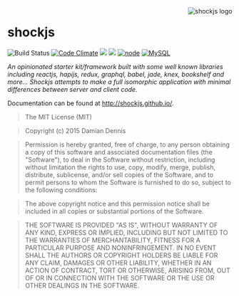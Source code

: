 <img align="right" alt="shockjs logo" src="http://shockjs.github.io/shockjs.svg">

# shockjs

![Build Status](https://travis-ci.org/shockjs/shockjs.svg)
[![Code Climate](https://codeclimate.com/github/shockjs/shockjs/badges/gpa.svg)](https://codeclimate.com/github/shockjs/shockjs)
<a href="https://codeclimate.com/github/shockjs/shockjs/coverage"><img src="https://codeclimate.com/github/shockjs/shockjs/badges/coverage.svg" /></a>
<a href="https://codeclimate.com/github/shockjs/shockjs"><img src="https://codeclimate.com/github/shockjs/shockjs/badges/issue_count.svg" /></a>
[![node](https://img.shields.io/badge/node-v5.5.0-blue.svg)]()
[![MySQL](https://img.shields.io/badge/MySQL-5.5-blue.svg)]()

*An opinionated starter kit/framework built with some well known libraries including reactjs, hapijs, redux, graphql, babel, jade, knex, bookshelf and more... Shockjs attempts to make a full isomorphic application with minimal differences between server and client code.*

Documentation can be found at http://shockjs.github.io/.

> The MIT License (MIT)

> Copyright (c) 2015 Damian Dennis

> Permission is hereby granted, free of charge, to any person obtaining a copy
> of this software and associated documentation files (the "Software"), to deal
> in the Software without restriction, including without limitation the rights
> to use, copy, modify, merge, publish, distribute, sublicense, and/or sell
> copies of the Software, and to permit persons to whom the Software is
> furnished to do so, subject to the following conditions:

> The above copyright notice and this permission notice shall be included in all
> copies or substantial portions of the Software.

> THE SOFTWARE IS PROVIDED "AS IS", WITHOUT WARRANTY OF ANY KIND, EXPRESS OR
> IMPLIED, INCLUDING BUT NOT LIMITED TO THE WARRANTIES OF MERCHANTABILITY,
> FITNESS FOR A PARTICULAR PURPOSE AND NONINFRINGEMENT. IN NO EVENT SHALL THE
> AUTHORS OR COPYRIGHT HOLDERS BE LIABLE FOR ANY CLAIM, DAMAGES OR OTHER
> LIABILITY, WHETHER IN AN ACTION OF CONTRACT, TORT OR OTHERWISE, ARISING FROM,
> OUT OF OR IN CONNECTION WITH THE SOFTWARE OR THE USE OR OTHER DEALINGS IN THE
> SOFTWARE.

